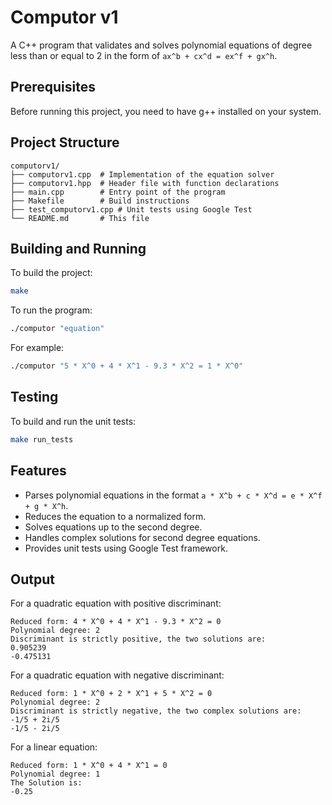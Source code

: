 # Computor v1

A C++ program that validates and solves polynomial equations of degree less than or equal to 2 in the form of `ax^b + cx^d = ex^f + gx^h`.

## Prerequisites

Before running this project, you need to have g++ installed on your system.

## Project Structure

```
computorv1/
├── computorv1.cpp  # Implementation of the equation solver
├── computorv1.hpp  # Header file with function declarations
├── main.cpp        # Entry point of the program
├── Makefile        # Build instructions
├── test_computorv1.cpp # Unit tests using Google Test
└── README.md       # This file
```

## Building and Running

To build the project:

```bash
make
```

To run the program:

```bash
./computor "equation"
```

For example:
```bash
./computor "5 * X^0 + 4 * X^1 - 9.3 * X^2 = 1 * X^0"
```

## Testing

To build and run the unit tests:

```bash
make run_tests
```

## Features

- Parses polynomial equations in the format `a * X^b + c * X^d = e * X^f + g * X^h`.
- Reduces the equation to a normalized form.
- Solves equations up to the second degree.
- Handles complex solutions for second degree equations.
- Provides unit tests using Google Test framework.

## Output

For a quadratic equation with positive discriminant:
```
Reduced form: 4 * X^0 + 4 * X^1 - 9.3 * X^2 = 0
Polynomial degree: 2
Discriminant is strictly positive, the two solutions are:
0.905239
-0.475131
```

For a quadratic equation with negative discriminant:
```
Reduced form: 1 * X^0 + 2 * X^1 + 5 * X^2 = 0
Polynomial degree: 2
Discriminant is strictly negative, the two complex solutions are:
-1/5 + 2i/5
-1/5 - 2i/5
```

For a linear equation:
```
Reduced form: 1 * X^0 + 4 * X^1 = 0
Polynomial degree: 1
The Solution is:
-0.25
```
